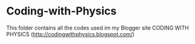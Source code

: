 # Coding-with-Physics

This folder contains all the codes used im my Blogger site CODING WITH PHYSICS (http://codingwithphysics.blogspot.com/)
